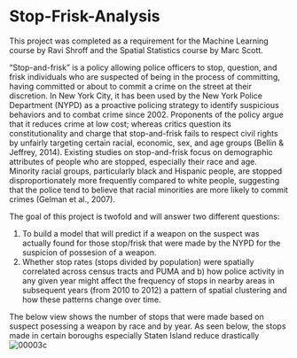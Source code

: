 # Stop-Frisk-Analysis
This project was completed as a requirement for the Machine Learning course by Ravi Shroff and the Spatial Statistics course by Marc Scott.

“Stop-and-frisk” is a policy allowing police officers to stop, question, and frisk individuals who are suspected of being in the process of committing, having committed or about to commit a crime on the street at their discretion. In New York City, it has been used by the New York Police Department (NYPD) as a proactive policing strategy to identify suspicious behaviors and to combat crime since 2002. Proponents of the policy argue that it reduces crime at low cost; whereas critics question its constitutionality and charge that stop-and-frisk fails to respect civil rights by unfairly targeting certain racial, economic, sex, and age groups (Bellin & Jeffrey, 2014). Existing studies on stop-and-frisk focus on demographic attributes of people who are stopped, especially their race and age. Minority racial groups, particularly black and Hispanic people, are stopped disproportionately more frequently compared to white people, suggesting that the police tend to believe that racial minorities are more likely to commit crimes (Gelman et al., 2007). 


The goal of this project is twofold and will answer two different questions:

1) To build a model that will predict if a weapon on the suspect was actually found for those stop/frisk that were made by the NYPD for the suspicion of possesion of a weapon.
2) Whether stop rates (stops divided by population) were spatially correlated across census tracts and PUMA and b) how police activity in any given year might affect the frequency of stops in nearby areas in subsequent years (from 2010 to 2012)
a pattern of spatial clustering and how these patterns change over time.


The below view shows the number of stops that were made based on suspect posessing a weapon by race and by year. As seen below, the stops made in certain boroughs especially Staten Island reduce drastically
![00003c](https://user-images.githubusercontent.com/32739403/103327733-cb4c0600-4a23-11eb-88b2-a82a3df8a30f.png)
